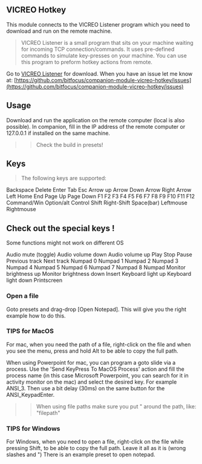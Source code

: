 ## VICREO Hotkey
This module connects to the VICREO Listener program which you need to download and run on the remote machine.

>  VICREO Listener is a small program that sits on your machine waiting for incoming TCP connection/commands. It uses pre-defined commands to simulate key-presses on your machine. You can use this program to preform hotkey actions from remote.

Go to [VICREO Listener](https://vicreo-listener.com) for download.
When you have an issue let me know at: [https://github.com/bitfocus/companion-module-vicreo-hotkey/issues](https://github.com/bitfocus/companion-module-vicreo-hotkey/issues)

## Usage

Download and run the application on the remote computer (local is also possible). In companion, fill in the IP address of the remote computer or 127.0.0.1 if installed on the same machine.

>> Check the build in presets!

## Keys ##

>The following keys are supported:

Backspace
Delete
Enter
Tab
Esc
Arrow up
Arrow Down
Arrow Right
Arrow Left
Home
End
Page Up
Page Down
F1
F2
F3
F4
F5
F6
F7
F8
F9
F10
F11
F12
Command/Win
Option/alt
Control
Shift
Right-Shift
Space(bar)
Leftmouse
Rightmouse

## Check out the special keys ! ##
Some functions might not work on different OS

Audio mute (toggle)
Audio volume down
Audio volume up
Play
Stop
Pause
Previous track
Next track
Numpad 0
Numpad 1
Numpad 2
Numpad 3
Numpad 4
Numpad 5
Numpad 6
Numpad 7
Numpad 8
Numpad
Monitor brightness up
Monitor brightness down
Insert
Keyboard light up
Keyboard light down 
Printscreen

### Open a file ###
Goto presets and drag-drop [Open Notepad]. This will give you the right example how to do this.
### TIPS for MacOS ###

For mac, when you need the path of a file, right-click on the file and when you see the menu, press and hold Alt to be able to copy the full path.

When using Powerpoint for mac, you can program a goto slide via a process. Use the 'Send KeyPress To MacOS Process' action and fill the process name (in this case Microsoft Powerpoint, you can search for it in activity monitor on the mac) and select the desired key. For example ANSI_3. Then use a bit delay (30ms) on the same button for the ANSI_KeypadEnter.

>> When using file paths make sure you put " around the path, like: "filepath"

### TIPS for Windows ###

For Windows, when you need to open a file, right-click on the file while pressing Shift, to be able to copy the full path. Leave it all as it is (wrong slashes and ")
There is an example preset to open notepad.